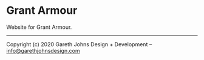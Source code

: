 # Grant Armour

Website for Grant Armour.
* * *

Copyright (c) 2020 Gareth Johns Design + Development – info@garethjohnsdesign.com